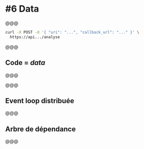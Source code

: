<!-- .slide: data-state="contrasted" -->

# #6 **Data**

@@@

```bash
curl -X POST -d '{ "uri": "...", "callback_url": "..." }' \
  https://api.../analyse
```

@@@

<!-- .slide: data-background="images/data-sequential-parallel.jpg" data-state="background-light" -->

## **Code** = *data*

@@@

<!-- .slide: data-background="images/data-sequential-parallel.jpg" -->

@@@

<!-- .slide: data-background="images/distributed-event-loop.png" data-state="background-light" -->

## **Event loop distribuée**

@@@

<!-- .slide: data-background="images/data-dependencies-tree.jpg" data-state="background-light" -->


## Arbre de dépendance

@@@

<!-- .slide: data-background="images/data-dependencies-tree.jpg" -->
